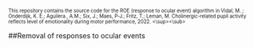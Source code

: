 <sup><sub>This repository contains the source code for the ROE (response to ocular event) algorithm in 
Vidal, M. ; Onderdijk, K. E.; Aguilera , A.M.; Six, J.; Maes, P-J.; Fritz, T.; Leman, M. Cholinergic-related pupil activity reflects level of emotionality during motor performance, 2022. <\sup><\sub>

##Removal of responses to ocular events
